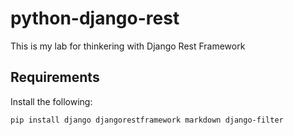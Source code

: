 # python-django-rest
This is my lab for thinkering with Django Rest Framework

## Requirements
Install the following:
```bash
pip install django djangorestframework markdown django-filter
```
